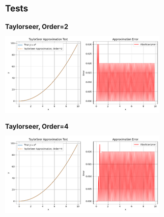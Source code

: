 # Tests

## Taylorseer, Order=2

![](./taylorseer_approximation_order_2.png)

## Taylorseer, Order=4

![](./taylorseer_approximation_order_4.png)
